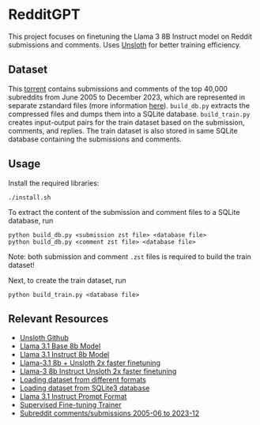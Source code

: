 # RedditGPT

This project focuses on finetuning the Llama 3 8B Instruct model on Reddit submissions and comments. Uses [Unsloth](https://github.com/unslothai/unsloth) for better training efficiency.

## Dataset
This [torrent](https://academictorrents.com/details/20520c420c6c846f555523babc8c059e9daa8fc5) contains submissions and comments of the top 40,000 subreddits from June 2005 to December 2023, which are represented in separate zstandard files (more information [here](https://www.reddit.com/r/pushshift/comments/1akrhg3/separate_dump_files_for_the_top_40k_subreddits/)). ``build_db.py`` extracts the compressed files and dumps them into a SQLite database. ``build_train.py`` creates input-output pairs for the train dataset based on the submission, comments, and replies. The train dataset is also stored in same SQLite database containing the submissions and comments.

## Usage
Install the required libraries:
```
./install.sh
```
To extract the content of the submission and comment files to a SQLite database, run
```
python build_db.py <submission zst file> <database file>
python build_db.py <comment zst file> <database file>
```
Note: both submission and comment ``.zst`` files is required to build the train dataset!

Next, to create the train dataset, run
```
python build_train.py <database file>
```

## Relevant Resources
* [Unsloth Github](https://github.com/unslothai/unsloth)
* [Llama 3.1 Base 8b Model](https://huggingface.co/unsloth/Meta-Llama-3.1-8B-bnb-4bit)
* [Llama 3.1 Instruct 8b Model](https://huggingface.co/unsloth/Meta-Llama-3.1-8B-Instruct-bnb-4bit)
* [Llama-3.1 8b + Unsloth 2x faster finetuning](https://colab.research.google.com/drive/1Ys44kVvmeZtnICzWz0xgpRnrIOjZAuxp?usp=sharing)
* [Llama-3 8b Instruct Unsloth 2x faster finetuning](https://colab.research.google.com/drive/1XamvWYinY6FOSX9GLvnqSjjsNflxdhNc?usp=sharing)
* [Loading dataset from different formats](https://huggingface.co/docs/datasets/en/loading)
* [Loading dataset from SQLite3 database](https://huggingface.co/docs/datasets/main/en/tabular_load#sqlite)
* [Llama 3.1 Instruct Prompt Format](https://llama.meta.com/docs/model-cards-and-prompt-formats/llama3_1/#llama-3.1-instruct)
* [Supervised Fine-tuning Trainer](https://huggingface.co/docs/trl/sft_trainer)
* [Subreddit comments/submissions 2005-06 to 2023-12](https://academictorrents.com/details/20520c420c6c846f555523babc8c059e9daa8fc5)